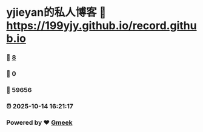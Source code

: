 # yjieyan的私人博客 :link: https://199yjy.github.io/record.github.io 
### :page_facing_up: [8](https://199yjy.github.io/record.github.io/tag.html) 
### :speech_balloon: 0 
### :hibiscus: 59656 
### :alarm_clock: 2025-10-14 16:21:17 
### Powered by :heart: [Gmeek](https://github.com/Meekdai/Gmeek)
